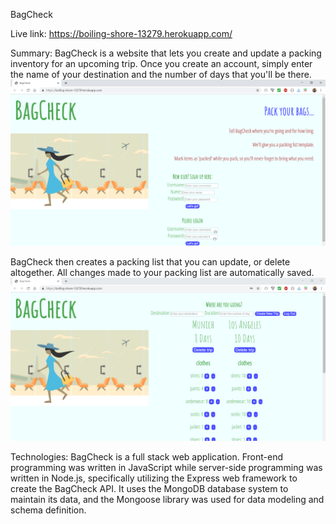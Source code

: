 BagCheck

Live link:
https://boiling-shore-13279.herokuapp.com/

Summary: 
BagCheck is a website that lets you create and update a packing inventory for an upcoming trip. 
Once you create an account, simply enter the name of your destination and the number of days that you'll be there.
![Alt text](public/bagcheck1.png)

BagCheck then creates a packing list that you can update, or delete altogether. All changes made to your packing list are automatically saved. 
![Alt text](public/bagcheck2.png)

Technologies: 
BagCheck is a full stack web application. Front-end programming was written in JavaScript while server-side programming was 
written in Node.js, specifically utilizing the Express web framework to create the BagCheck API. It uses the MongoDB database system to maintain its data,
and the Mongoose library was used for data modeling and schema definition. 

